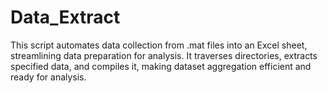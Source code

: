 # Data_Extract
This script automates data collection from .mat files into an Excel sheet, streamlining data preparation for analysis. It traverses directories, extracts specified data, and compiles it, making dataset aggregation efficient and ready for analysis.
